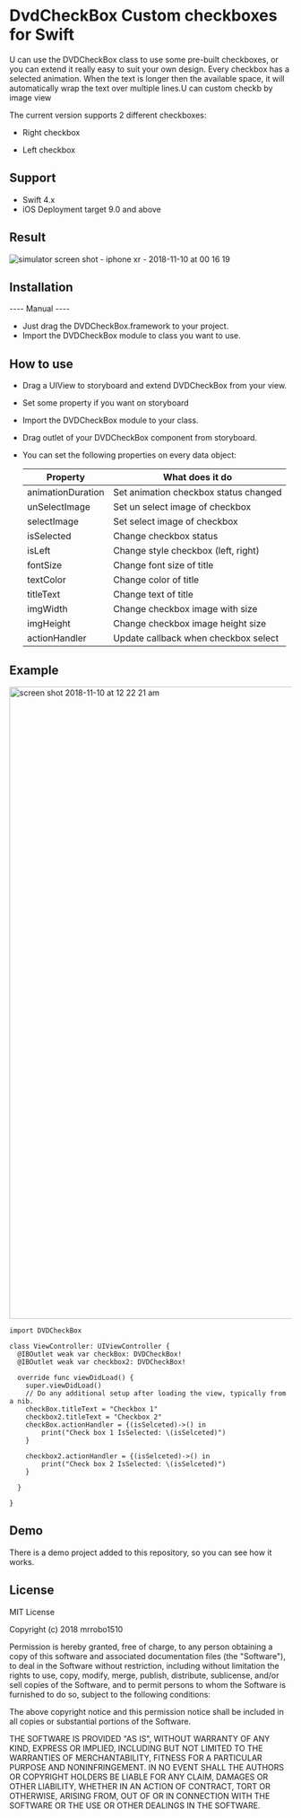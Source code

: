 # DvdCheckBox Custom checkboxes for Swift

U can use the DVDCheckBox class to use some pre-built checkboxes, or you can extend it really easy to suit your own design. Every checkbox has a selected animation. When the text is longer then the available space, it will automatically wrap the text over multiple lines.U can custom checkb by image view

The current version supports 2 different checkboxes:

  - Right checkbox

  - Left checkbox

## Support
  - Swift 4.x
  - iOS Deployment target 9.0 and above
  
## Result
![simulator screen shot - iphone xr - 2018-11-10 at 00 16 19](https://user-images.githubusercontent.com/15991780/48277904-9a449c00-e47e-11e8-9c15-d0fb9f6d3a7a.png)

## Installation
---- Manual ----
- Just drag the DVDCheckBox.framework to your project.
- Import the DVDCheckBox module to class you want to use.

## How to use 
- Drag a UIView to storyboard and extend DVDCheckBox from your view.
- Set some property if you want on storyboard
- Import the DVDCheckBox module to your class.
- Drag outlet of your DVDCheckBox component from storyboard.
- You can set the following properties on every data object:

     | Property | What does it do |
     |------------ | -------------|
     | animationDuration | Set animation checkbox status changed|
     | unSelectImage | Set un select image of checkbox|
     | selectImage | Set select image of checkbox|
     | isSelected | Change checkbox status|
     | isLeft | Change style checkbox (left, right)|
     | fontSize | Change font size of title |
     | textColor | Change color of title |
     | titleText | Change text of title |
     | imgWidth | Change checkbox image with size |
     | imgHeight | Change checkbox image height size |
     | actionHandler | Update callback when checkbox select |

## Example
<img width="1127" alt="screen shot 2018-11-10 at 12 22 21 am" src="https://user-images.githubusercontent.com/15991780/48277938-b6e0d400-e47e-11e8-995a-81006385b59d.png">
  
    import DVDCheckBox

    class ViewController: UIViewController {
      @IBOutlet weak var checkBox: DVDCheckBox!
      @IBOutlet weak var checkbox2: DVDCheckBox!
    
      override func viewDidLoad() {
        super.viewDidLoad()
        // Do any additional setup after loading the view, typically from a nib.
        checkBox.titleText = "Checkbox 1"
        checkbox2.titleText = "Checkbox 2"
        checkBox.actionHandler = {(isSelceted)->() in
            print("Check box 1 IsSelected: \(isSelceted)")
        }
        
        checkbox2.actionHandler = {(isSelceted)->() in
            print("Check box 2 IsSelected: \(isSelceted)")
        }
        
      }

    }


## Demo
There is a demo project added to this repository, so you can see how it works.

## License
MIT License

Copyright (c) 2018 mrrobo1510

Permission is hereby granted, free of charge, to any person obtaining a copy
of this software and associated documentation files (the "Software"), to deal
in the Software without restriction, including without limitation the rights
to use, copy, modify, merge, publish, distribute, sublicense, and/or sell
copies of the Software, and to permit persons to whom the Software is
furnished to do so, subject to the following conditions:

The above copyright notice and this permission notice shall be included in all
copies or substantial portions of the Software.

THE SOFTWARE IS PROVIDED "AS IS", WITHOUT WARRANTY OF ANY KIND, EXPRESS OR
IMPLIED, INCLUDING BUT NOT LIMITED TO THE WARRANTIES OF MERCHANTABILITY,
FITNESS FOR A PARTICULAR PURPOSE AND NONINFRINGEMENT. IN NO EVENT SHALL THE
AUTHORS OR COPYRIGHT HOLDERS BE LIABLE FOR ANY CLAIM, DAMAGES OR OTHER
LIABILITY, WHETHER IN AN ACTION OF CONTRACT, TORT OR OTHERWISE, ARISING FROM,
OUT OF OR IN CONNECTION WITH THE SOFTWARE OR THE USE OR OTHER DEALINGS IN THE
SOFTWARE.
  








